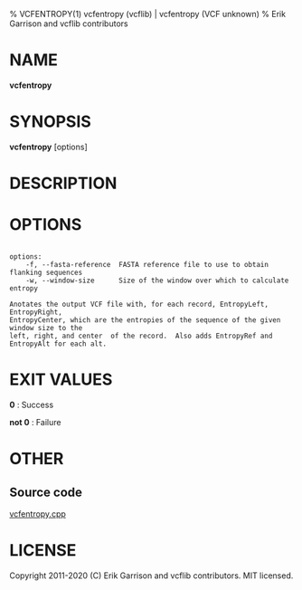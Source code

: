 % VCFENTROPY(1) vcfentropy (vcflib) | vcfentropy (VCF unknown)
% Erik Garrison and vcflib contributors

# NAME

**vcfentropy**

# SYNOPSIS

**vcfentropy** [options] <vcf file>

# DESCRIPTION





# OPTIONS

```

options:
    -f, --fasta-reference  FASTA reference file to use to obtain flanking sequences
    -w, --window-size      Size of the window over which to calculate entropy

Anotates the output VCF file with, for each record, EntropyLeft, EntropyRight,
EntropyCenter, which are the entropies of the sequence of the given window size to the
left, right, and center  of the record.  Also adds EntropyRef and EntropyAlt for each alt.

```





# EXIT VALUES

**0**
: Success

**not 0**
: Failure

# OTHER

## Source code

[vcfentropy.cpp](https://github.com/vcflib/vcflib/blob/master/src/vcfentropy.cpp)

# LICENSE

Copyright 2011-2020 (C) Erik Garrison and vcflib contributors. MIT licensed.

<!--
  Created with ./scripts/bin2md.rb scripts/bin2md-template.erb
-->
